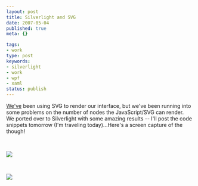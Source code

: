 ```yaml
---
layout: post
title: Silverlight and SVG
date: 2007-05-04
published: true
meta: {}

tags:
- work
type: post
keywords:
- silverlight
- work
- wpf
- xaml
status: publish
---
```



[We've](http://www.sss-research.com/) been using SVG to render our interface, but we've been running into some problems on the number of nodes the JavaScript/SVG can render.  We ported over to Silverlight with some amazing results -- I'll post the code snippets tomorrow (I'm traveling today)...Here's a screen capture of the though!



 



[![](http://media.eick.us/2011/05/484431109_544ae0bfbc.jpg)](http://farm1.static.flickr.com/228/484431109_bfaaa4504e_o.png)



 



[![](http://media.eick.us/2011/05/484432101_454159e337.jpg)](http://farm1.static.flickr.com/232/484432101_d94237b1ea_o.png)


